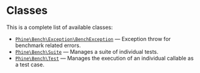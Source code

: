 Classes
=======

This is a complete list of available classes:

- [`Phine\Bench\Exception\BenchException`](Phine/Bench/Exception/BenchException.md) &mdash; Exception throw for benchmark related errors.
- [`Phine\Bench\Suite`](Phine/Bench/Suite.md) &mdash; Manages a suite of individual tests.
- [`Phine\Bench\Test`](Phine/Bench/Test.md) &mdash; Manages the execution of an individual callable as a test case.
